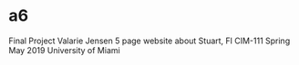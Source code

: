# a6
Final Project
Valarie Jensen
5 page website about Stuart, Fl
CIM-111 Spring May 2019
University of Miami

